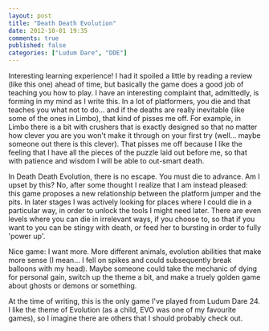 ```yaml
---
layout: post
title: "Death Death Evolution"
date: 2012-10-01 19:35
comments: true
published: false
categories: ["Ludum Dare", "DDE"]
---
```


Interesting learning experience! I had it spoiled a little by reading 
a review (like this one) ahead of time, but basically the game does a 
good job of teaching you how to play. I have an interesting complaint
that, admittedly, is forming in my mind as I write this. In a lot of 
platformers, you die and that teaches you what not to do... and if the
deaths are really inevitable (like some of the ones in Limbo), that 
kind of pisses me off. For example, in Limbo there is a bit with crushers
that is exactly designed so that no matter how clever you are you won't 
make it through on your first try (well... maybe someone out there 
is this clever). That pisses me off because I like the feeling that I 
have all the pieces of the puzzle laid out before me, so that with 
patience and wisdom I will be able to out-smart death.

In Death Death Evolution, there is no escape. You must die to advance.
Am I upset by this? No, after some thought I realize that I am instead
pleased: this game proposes a new relationship between the platform
jumper and the pits. In later stages I was actively looking for places
where I could die in a particular way, in order to unlock the tools I 
might need later. There are even levels where you can die in irrelevant
ways, if you choose to, so that if you want to you can be stingy with death,
or feed her to bursting in order to fully 'power up'. 

Nice game: I want more. More different animals, evolution abilities that 
make more sense (I mean... I fell on spikes and could subsequently break
balloons with my head). Maybe someone could take the mechanic of dying
for personal gain, switch up the theme a bit, and make a truely golden game
about ghosts or demons or something. 

At the time of writing, this is the only game I've played from Ludum Dare 24. I like the theme of
Evolution (as a child, EVO was one of my favourite games), so I imagine 
there are others that I should probably check out.
